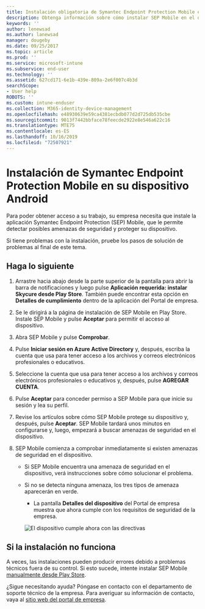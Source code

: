 ```yaml
---
title: Instalación obligatoria de Symantec Endpoint Protection Mobile en el dispositivo Android | Microsoft Docs
description: Obtenga información sobre cómo instalar SEP Mobile en el dispositivo Android.
keywords: ''
author: lenewsad
ms.author: lanewsad
manager: dougeby
ms.date: 09/25/2017
ms.topic: article
ms.prod: ''
ms.service: microsoft-intune
ms.subservice: end-user
ms.technology: ''
ms.assetid: 627cd171-6e1b-439e-809a-2e6f007c4b3d
searchScope:
- User help
ROBOTS: ''
ms.custom: intune-enduser
ms.collection: M365-identity-device-management
ms.openlocfilehash: e48930639e59ca4381ecbdb077d2d725db535cbe
ms.sourcegitcommit: 9013f7442bbface78feecde2922e8e546a622c16
ms.translationtype: MTE75
ms.contentlocale: es-ES
ms.lasthandoff: 10/16/2019
ms.locfileid: "72507921"
---
```

# <a name="install-symantec-endpoint-protection-mobile-on-your-android-device"></a>Instalación de Symantec Endpoint Protection Mobile en su dispositivo Android

Para poder obtener acceso a su trabajo, su empresa necesita que instale la aplicación Symantec Endpoint Protection (SEP) Mobile, que le permite detectar posibles amenazas de seguridad y proteger su dispositivo.

Si tiene problemas con la instalación, pruebe los pasos de solución de problemas al final de este tema.

## <a name="what-you-need-to-do"></a>Haga lo siguiente

1. Arrastre hacia abajo desde la parte superior de la pantalla para abrir la barra de notificaciones y luego pulse **Aplicación requerida: instalar Skycure desde Play Store**. También puede encontrar esta opción en __Detalles de cumplimiento__ dentro de la aplicación del Portal de empresa.

2. Se le dirigirá a la página de instalación de SEP Mobile en Play Store. Instale SEP Mobile y pulse **Aceptar** para permitir el acceso al dispositivo.

3. Abra SEP Mobile y pulse **Comprobar**.

4. Pulse **Iniciar sesión en Azure Active Directory** y, después, escriba la cuenta que usa para tener acceso a los archivos y correos electrónicos profesionales o educativos.

5. Seleccione la cuenta que usa para tener acceso a los archivos y correos electrónicos profesionales o educativos y, después, pulse **AGREGAR CUENTA**.

6. Pulse **Aceptar** para conceder permiso a SEP Mobile para que inicie su sesión y lea su perfil.

7. Revise los artículos sobre cómo SEP Mobile protege su dispositivo y, después, pulse **Aceptar**. SEP Mobile tardará unos minutos en configurarse y, luego, empezará a buscar amenazas de seguridad en el dispositivo.

8. SEP Mobile comienza a comprobar inmediatamente si existen amenazas de seguridad en el dispositivo.

   * Si SEP Mobile encuentra una amenaza de seguridad en el dispositivo, verá instrucciones sobre cómo solucionar el problema.

   * Si no se detecta ninguna amenaza, los tres tipos de amenaza aparecerán en verde.

     * La pantalla **Detalles del dispositivo** del Portal de empresa muestra que ahora cumple con los requisitos de seguridad de la empresa.

     ![El dispositivo cumple ahora con las directivas](./media/mtd-device-now-compliant-android.png)

## <a name="if-the-installation-doesnt-work"></a>Si la instalación no funciona

A veces, las instalaciones pueden producir errores debido a problemas técnicos fuera de su control. Si esto sucede, intente instalar SEP Mobile [manualmente desde Play Store](https://play.google.com/store/apps/details?id=com.skycure.skycure).

¿Sigue necesitando ayuda? Póngase en contacto con el departamento de soporte técnico de la empresa. Para averiguar su información de contacto, vaya al [sitio web del portal de empresa](https://go.microsoft.com/fwlink/?linkid=2010980).
